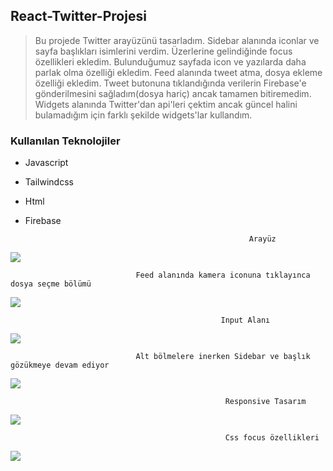 ## React-Twitter-Projesi
>Bu projede Twitter arayüzünü tasarladım. Sidebar alanında iconlar ve sayfa başlıkları isimlerini verdim. Üzerlerine gelindiğinde focus özellikleri ekledim. Bulunduğumuz sayfada icon ve yazılarda daha parlak olma özelliği ekledim. Feed alanında tweet atma, dosya ekleme özelliği ekledim. Tweet butonuna tıklandığında verilerin Firebase'e gönderilmesini sağladım(dosya hariç) ancak tamamen bitiremedim. Widgets alanında Twitter'dan api'leri çektim ancak güncel halini bulamadığım için farklı şekilde widgets'lar kullandım.

### Kullanılan Teknolojiler
* Javascript
* Tailwindcss
* Html
* Firebase

                                                        Arayüz
<img src="https://user-images.githubusercontent.com/88573428/175009218-19b9372b-f9a0-4e2d-a547-468f2067d3af.PNG">

                                Feed alanında kamera iconuna tıklayınca dosya seçme bölümü
<img src="https://user-images.githubusercontent.com/88573428/175009566-a9bf8a4f-7fc9-4603-8219-aa86a96f5d01.PNG">

                                                   Input Alanı
<img src="https://user-images.githubusercontent.com/88573428/175010371-ffd62bf2-77a0-4cf8-aa82-a707a10577c8.PNG">

                                Alt bölmelere inerken Sidebar ve başlık gözükmeye devam ediyor
<img src="https://user-images.githubusercontent.com/88573428/175010556-d5a2d71e-292d-4c6e-a03d-b92daba0108d.PNG">

                                                    Responsive Tasarım
<img src="https://user-images.githubusercontent.com/88573428/175010806-d6eeda9a-fb19-4cc5-a727-17708a180afd.PNG">

                                                    Css focus özellikleri
<img src="https://user-images.githubusercontent.com/88573428/175010967-53cd5092-91db-4ebb-a7c3-d03a76cefe86.png">
